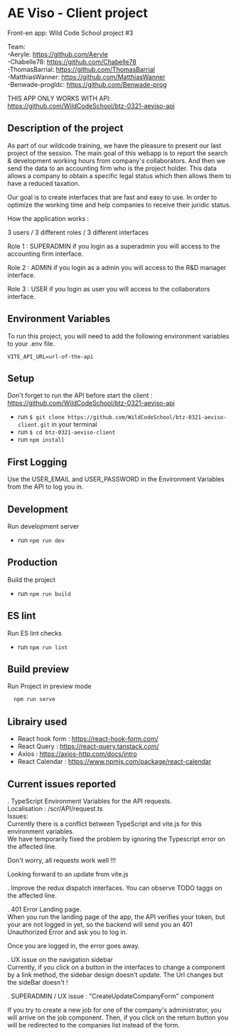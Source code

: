 # AE Viso - Client project

Front-en app: Wild Code School project #3

Team:  
 -Aeryle: https://github.com/Aeryle  
 -Chabelle78: https://github.com/Chabelle78  
 -ThomasBarrial: https://github.com/ThomasBarrial  
 -MatthiasWanner: https://github.com/MatthiasWanner  
 -Benwade-progldc: https://github.com/Benwade-prog

THIS APP ONLY WORKS WITH API: https://github.com/WildCodeSchool/btz-0321-aeviso-api

## Description of the project

As part of our wildcode training, we have the pleasure to present our last project of the session. The main goal of this webapp is to report the search & development working hours from company's collaborators. And then we send the data to an accounting firm who is the project holder. This data allows a company to obtain a specific legal status which then allows them to have a reduced taxation.

Our goal is to create interfaces that are fast and easy to use. In order to optimize the working time and help companies to receive their juridic status.

How the application works :

3 users / 3 different roles / 3 different interfaces

Role 1 : SUPERADMIN if you login as a superadmin you will access to the accounting firm interface.

Role 2 : ADMIN if you login as a admin you will access to the R&D manager interface.

Role 3 : USER if you login as user you will access to the collaborators interface.

## Environment Variables

To run this project, you will need to add the following environment variables to your .env file.

`VITE_API_URL=url-of-the-api`

## Setup

Don't forget to run the API before start the client : https://github.com/WildCodeSchool/btz-0321-aeviso-api

- run `$ git clone https://github.com/WildCodeSchool/btz-0321-aeviso-client.git` in your terminal
- run `$ cd btz-0321-aeviso-client`
- run `npm install `

## First Logging

Use the USER_EMAIL and USER_PASSWORD in the Environment Variables from the API to log you in.

## Development

Run development server

- run `npm run dev`

## Production

Build the project

- run `npm run build`

## ES lint

Run ES lint checks

- run `npm run lint`

## Build preview

Run Project in preview mode

```bash
  npm run serve
```

## Librairy used

- React hook form : https://react-hook-form.com/
- React Query : https://react-query.tanstack.com/
- Axios : https://axios-http.com/docs/intro
- React Calendar : https://www.npmjs.com/package/react-calendar

## Current issues reported

. TypeScript Environment Variables for the API requests.  
Localisation : /scr/API/request.ts  
Issues:  
Currently there is a conflict between TypeScript and vite.js for this environment variables.  
We have temporarily fixed the problem by ignoring the Typescript error on the affected line.

Don't worry, all requests work well !!!

Looking forward to an update from vite.js

. Improve the redux dispatch interfaces. You can observe TODO taggs on the affected line.

. 401 Error Landing page.  
When you run the landing page of the app, the API verifies your token, but your are not logged in yet, so the backend will send you an 401 Unauthorized Error and ask you to log in.

Once you are logged in, the error goes away.

. UX issue on the navigation sidebar  
Currently, if you click on a button in the interfaces to change a component by a link method, the sidebar design doesn't update. The Url changes but the sideBar doesn't !

. SUPERADMIN / UX issue : "CreateUpdateCompanyForm" component

If you try to create a new job for one of the company's administrator, you will arrive on the job component.
Then, if you click on the return button you will be redirected to the companies list instead of the form.
